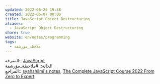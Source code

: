 ```yaml
---  
updated: 2022-06-20 19:38  
created: 2022-06-07 00:00  
title: JavaScript Object Destructuring  
aliases:  
  - JavaScript Object Destructuring  
share: true  
website: en/notes/programming  
tags:  
  - ملاحظة_مؤرشفة  
---  
```

  
  
المعرفة:: [JavaScript](JavaScript)  
الحالة:: #ملاحظة_مؤرشفة  
المراجع:: [syahshiimi's notes](https://github.com/syahshiimi/second-brain/blob/8213b2fda5781c059b264837ca594d1b835e4a2d/05%20Learning/00%20JavaScript/202107201943%20Object%20Destructuring.md), [The Complete JavaScript Course 2022 From Zero to Expert](The%20Complete%20JavaScript%20Course%202022%20From%20Zero%20to%20Expert)  
  
